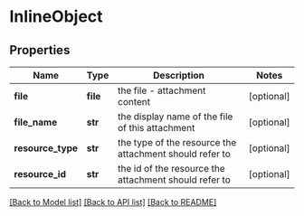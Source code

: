 # InlineObject

## Properties
Name | Type | Description | Notes
------------ | ------------- | ------------- | -------------
**file** | **file** | the file - attachment content | [optional] 
**file_name** | **str** | the display name of the file of this attachment | [optional] 
**resource_type** | **str** | the type of the resource the attachment should refer to | [optional] 
**resource_id** | **str** | the id of the resource the attachment should refer to | [optional] 

[[Back to Model list]](../README.md#documentation-for-models) [[Back to API list]](../README.md#documentation-for-api-endpoints) [[Back to README]](../README.md)


